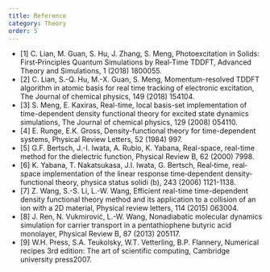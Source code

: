 ```yaml
---
title: Reference
category: Theory
order: 5
---
```



- [1] C. Lian, M. Guan, S. Hu, J. Zhang, S. Meng, Photoexcitation in Solids: First‐Principles Quantum Simulations by Real‐Time TDDFT, Advanced Theory and Simulations, 1 (2018) 1800055.
- [2] C. Lian, S.-Q. Hu, M.-X. Guan, S. Meng, Momentum-resolved TDDFT algorithm in atomic basis for real time tracking of electronic excitation, The Journal of chemical physics, 149 (2018) 154104.
- [3] S. Meng, E. Kaxiras, Real-time, local basis-set implementation of time-dependent density functional theory for excited state dynamics simulations, The Journal of chemical physics, 129 (2008) 054110.
- [4] E. Runge, E.K. Gross, Density-functional theory for time-dependent systems, Physical Review Letters, 52 (1984) 997.
- [5] G.F. Bertsch, J.-I. Iwata, A. Rubio, K. Yabana, Real-space, real-time method for the dielectric function, Physical Review B, 62 (2000) 7998.
- [6] K. Yabana, T. Nakatsukasa, J.I. Iwata, G. Bertsch, Real‐time, real‐space implementation of the linear response time‐dependent density‐functional theory, physica status solidi (b), 243 (2006) 1121-1138.
- [7] Z. Wang, S.-S. Li, L.-W. Wang, Efficient real-time time-dependent density functional theory method and its application to a collision of an ion with a 2D material, Physical review letters, 114 (2015) 063004.
- [8] J. Ren, N. Vukmirović, L.-W. Wang, Nonadiabatic molecular dynamics simulation for carrier transport in a pentathiophene butyric acid monolayer, Physical Review B, 87 (2013) 205117.
- [9] W.H. Press, S.A. Teukolsky, W.T. Vetterling, B.P. Flannery, Numerical recipes 3rd edition: The art of scientific computing, Cambridge university press2007.